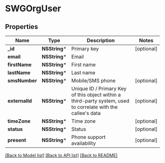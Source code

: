 # SWGOrgUser

## Properties
Name | Type | Description | Notes
------------ | ------------- | ------------- | -------------
**_id** | **NSString*** | Primary key | [optional] 
**email** | **NSString*** | Email | 
**firstName** | **NSString*** | First name | 
**lastName** | **NSString*** | Last name | 
**smsNumber** | **NSString*** | Mobile/SMS phone | [optional] 
**externalId** | **NSString*** | Unique ID / Primary Key of this object within a third-party system, used to correlate with the callee&#39;s data | [optional] 
**timeZone** | **NSString*** | Time zone | [optional] 
**status** | **NSString*** | Status | [optional] 
**present** | **NSString*** | Phone support availability | [optional] 

[[Back to Model list]](../README.md#documentation-for-models) [[Back to API list]](../README.md#documentation-for-api-endpoints) [[Back to README]](../README.md)



